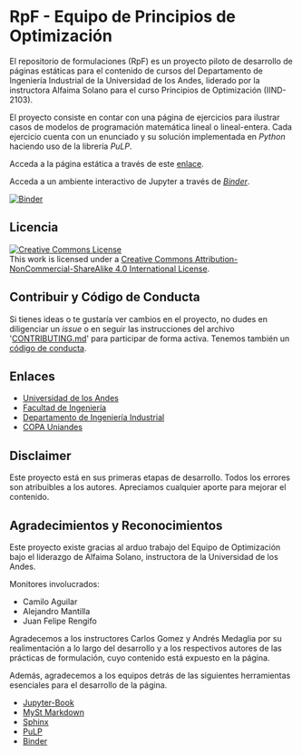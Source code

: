 # RpF - Equipo de Principios de Optimización

El repositorio de formulaciones (RpF) es un proyecto piloto de desarrollo de páginas estáticas para el contenido de cursos del Departamento de Ingeniería Industrial de la Universidad de los Andes, liderado por la instructora Alfaima Solano para el curso Principios de Optimización (IIND-2103). 

El proyecto consiste en contar con una página de ejercicios para ilustrar casos de modelos de programación matemática lineal o lineal-entera. Cada ejercicio cuenta con un enunciado y su solución implementada en _Python_ haciendo uso de la librería _PuLP_.

Acceda a la página estática a través de este [enlace](https://copa-uniandes.github.io/optimizacion/).

Acceda a un ambiente interactivo de Jupyter a través de [*Binder*](https://mybinder.org/v2/gh/copa-uniandes/optimizacion/master).

[![Binder](https://mybinder.org/badge_logo.svg)](https://mybinder.org/v2/gh/copa-uniandes/optimizacion/master)

## Licencia

<a rel="license" href="http://creativecommons.org/licenses/by-nc-sa/4.0/"><img alt="Creative Commons License" style="border-width:0" src="https://i.creativecommons.org/l/by-nc-sa/4.0/88x31.png" /></a><br />This work is licensed under a <a rel="license" href="http://creativecommons.org/licenses/by-nc-sa/4.0/">Creative Commons Attribution-NonCommercial-ShareAlike 4.0 International License</a>.

## Contribuir y Código de Conducta

Si tienes ideas o te gustaría ver cambios en el proyecto, no dudes en diligenciar un _issue_ o en seguir las instrucciones del archivo '[CONTRIBUTING.md](https://github.com/copa-uniandes/optimizacion/blob/master/CONTRIBUTING.md)' para participar de forma activa. Tenemos también un [código de conducta](https://github.com/copa-uniandes/optimizacion/blob/master/CODE_OF_CONDUCT.md).

## Enlaces
 * [Universidad de los Andes](https://uniandes.edu.co/)
 * [Facultad de Ingeniería](https://ingenieria.uniandes.edu.co/)
 * [Departamento de Ingeniería Industrial](https://industrial.uniandes.edu.co/)
 * [COPA Uniandes](https://copa.uniandes.edu.co/)

## Disclaimer

Este proyecto está en sus primeras etapas de desarrollo. Todos los errores son atribuibles a los autores. Apreciamos cualquier aporte para mejorar el contenido.

## Agradecimientos y Reconocimientos

Este proyecto existe gracias al arduo trabajo del Equipo de Optimización bajo el liderazgo de Alfaima Solano, instructora de la Universidad de los Andes.

Monitores involucrados:
 * Camilo Aguilar
 * Alejandro Mantilla
 * Juan Felipe Rengifo
 
Agradecemos a los instructores Carlos Gomez y Andrés Medaglia por su realimentación a lo largo del desarrollo y a los respectivos autores de las prácticas de formulación, cuyo contenido está expuesto en la página.

Además, agradecemos a los equipos detrás de las siguientes herramientas esenciales para el desarrollo de la página.
 * [Jupyter-Book](https://jupyterbook.org/intro.html)
 * [MySt Markdown](https://myst-parser.readthedocs.io/en/latest/)
 * [Sphinx](https://www.sphinx-doc.org/en/master/)
 * [PuLP](https://coin-or.github.io/pulp/)
 * [Binder](https://mybinder.org/)
